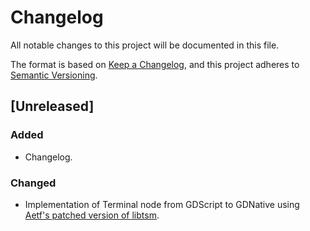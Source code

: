 # Changelog
All notable changes to this project will be documented in this file.

The format is based on [Keep a Changelog](https://keepachangelog.com/en/1.0.0/),
and this project adheres to [Semantic Versioning](https://semver.org/spec/v2.0.0.html).

## [Unreleased]
### Added
- Changelog.

### Changed
- Implementation of Terminal node from GDScript to GDNative using [Aetf's patched version of libtsm](https://github.com/Aetf/libtsm).
